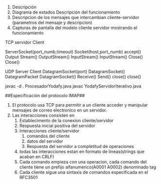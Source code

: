 1. Descripción
2. Diagrama de estados Descripción del funcionamiento
3. Descripcion de los mensajes que intercambian cliente-servidor (parametros del mensaje y descripcion)
4. Capturas de pantalla del modelo cliente servidor mostrando el funcionamiento

TCP
servidor							Client

ServerSocket(port_numb,timeout)		Socket(host,port_numb)
accept()							
Output Stream()						OutputStream()
InputStream()						InputStream()
Close()								Close()

UDP
Server							Client
DatagramSocket(port)			DatagramSocket()
DatagramPacket					DatagramSocket()
Receive()						Send()
close()							close()

javac -d . ProcesadorYodafy.java
javac YodafyServidorIterativo.java

##Especificación del protocolo IMAP##
1. El protocolo usa TCP para permitir a un cliente acceder y manipular mensajes de correo electronico en un servidor.
2. Las interacciones consisten en
   1. Establecimento de la conexion cliente/servidor
   2. Respuesta inicial positiva del servidor
   3. Interacciones cliente/servidor
      1. comandos del cliente
      2. datos del servidor
      3. Respuesta del servidor a completitud de operaciones
   4. todas las interacciones estan en formato de lineas(strings que acaban en CRLF)
   5. Cada comando empieza con una operacion, cada comando del cliente tiene un prefijo alfanumerico(A0001 A0002) denominado tag
   6. Cada cliente sigue una sintaxis de comandos especificada en el RFC3501 
